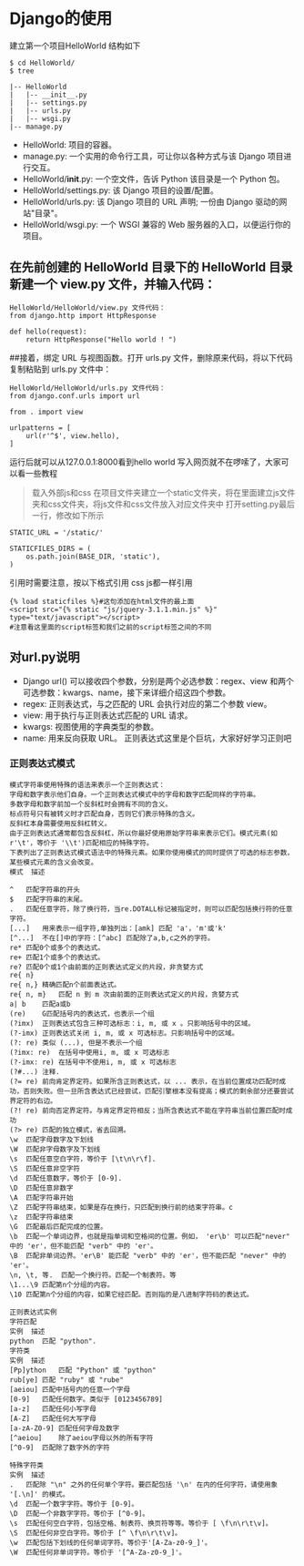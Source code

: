 # Django的使用


建立第一个项目HelloWorld
结构如下
```
$ cd HelloWorld/
$ tree

|-- HelloWorld
|   |-- __init__.py
|   |-- settings.py
|   |-- urls.py
|   |-- wsgi.py
|-- manage.py
```

* HelloWorld: 项目的容器。
* manage.py: 一个实用的命令行工具，可让你以各种方式与该 Django 项目进行交互。
* HelloWorld/__init__.py: 一个空文件，告诉 Python 该目录是一个 Python 包。
* HelloWorld/settings.py: 该 Django 项目的设置/配置。
* HelloWorld/urls.py: 该 Django 项目的 URL 声明; 一份由 Django 驱动的网站"目录"。
* HelloWorld/wsgi.py: 一个 WSGI 兼容的 Web 服务器的入口，以便运行你的项目。

## 在先前创建的 HelloWorld 目录下的 HelloWorld 目录新建一个 view.py 文件，并输入代码：
```
HelloWorld/HelloWorld/view.py 文件代码：
from django.http import HttpResponse
 
def hello(request):
    return HttpResponse("Hello world ! ")
```

##接着，绑定 URL 与视图函数。打开 urls.py 文件，删除原来代码，将以下代码复制粘贴到 urls.py 文件中：
```
HelloWorld/HelloWorld/urls.py 文件代码：
from django.conf.urls import url
 
from . import view
 
urlpatterns = [
    url(r'^$', view.hello),
]
```

运行后就可以从127.0.0.1:8000看到hello world
写入网页就不在啰嗦了，大家可以看一些教程


>载入外部js和css
在项目文件夹建立一个static文件夹，将在里面建立js文件夹和css文件夹，将js文件和css文件放入对应文件夹中
打开setting.py最后一行，修改如下所示
```
STATIC_URL = '/static/'

STATICFILES_DIRS = (
    os.path.join(BASE_DIR, 'static'),
)
```
引用时需要注意，按以下格式引用 css js都一样引用
```
{% load staticfiles %}#这句添加在html文件的最上面
<script src="{% static "js/jquery-3.1.1.min.js" %}" type="text/javascript"></script>
#注意看这里面的script标签和我们之前的script标签之间的不同
```

## 对url.py说明
* Django url() 可以接收四个参数，分别是两个必选参数：regex、view 和两个可选参数：kwargs、name，接下来详细介绍这四个参数。
* regex: 正则表达式，与之匹配的 URL 会执行对应的第二个参数 view。
* view: 用于执行与正则表达式匹配的 URL 请求。
* kwargs: 视图使用的字典类型的参数。
* name: 用来反向获取 URL。
正则表达式这里是个巨坑，大家好好学习正则吧



### 正则表达式模式
```
模式字符串使用特殊的语法来表示一个正则表达式：
字母和数字表示他们自身。一个正则表达式模式中的字母和数字匹配同样的字符串。
多数字母和数字前加一个反斜杠时会拥有不同的含义。
标点符号只有被转义时才匹配自身，否则它们表示特殊的含义。
反斜杠本身需要使用反斜杠转义。
由于正则表达式通常都包含反斜杠，所以你最好使用原始字符串来表示它们。模式元素(如 r'\t'，等价于 '\\t')匹配相应的特殊字符。
下表列出了正则表达式模式语法中的特殊元素。如果你使用模式的同时提供了可选的标志参数，某些模式元素的含义会改变。
模式	描述

^	匹配字符串的开头
$	匹配字符串的末尾。
.	匹配任意字符，除了换行符，当re.DOTALL标记被指定时，则可以匹配包括换行符的任意字符。
[...]	用来表示一组字符,单独列出：[amk] 匹配 'a'，'m'或'k'
[^...]	不在[]中的字符：[^abc] 匹配除了a,b,c之外的字符。
re*	匹配0个或多个的表达式。
re+	匹配1个或多个的表达式。
re?	匹配0个或1个由前面的正则表达式定义的片段，非贪婪方式
re{ n}	
re{ n,}	精确匹配n个前面表达式。
re{ n, m}	匹配 n 到 m 次由前面的正则表达式定义的片段，贪婪方式
a| b	匹配a或b
(re)	G匹配括号内的表达式，也表示一个组
(?imx)	正则表达式包含三种可选标志：i, m, 或 x 。只影响括号中的区域。
(?-imx)	正则表达式关闭 i, m, 或 x 可选标志。只影响括号中的区域。
(?: re)	类似 (...), 但是不表示一个组
(?imx: re)	在括号中使用i, m, 或 x 可选标志
(?-imx: re)	在括号中不使用i, m, 或 x 可选标志
(?#...)	注释.
(?= re)	前向肯定界定符。如果所含正则表达式，以 ... 表示，在当前位置成功匹配时成功，否则失败。但一旦所含表达式已经尝试，匹配引擎根本没有提高；模式的剩余部分还要尝试界定符的右边。
(?! re)	前向否定界定符。与肯定界定符相反；当所含表达式不能在字符串当前位置匹配时成功
(?> re)	匹配的独立模式，省去回溯。
\w	匹配字母数字及下划线
\W	匹配非字母数字及下划线
\s	匹配任意空白字符，等价于 [\t\n\r\f].
\S	匹配任意非空字符
\d	匹配任意数字，等价于 [0-9].
\D	匹配任意非数字
\A	匹配字符串开始
\Z	匹配字符串结束，如果是存在换行，只匹配到换行前的结束字符串。c
\z	匹配字符串结束
\G	匹配最后匹配完成的位置。
\b	匹配一个单词边界，也就是指单词和空格间的位置。例如， 'er\b' 可以匹配"never" 中的 'er'，但不能匹配 "verb" 中的 'er'。
\B	匹配非单词边界。'er\B' 能匹配 "verb" 中的 'er'，但不能匹配 "never" 中的 'er'。
\n, \t, 等.	匹配一个换行符。匹配一个制表符。等
\1...\9	匹配第n个分组的内容。
\10	匹配第n个分组的内容，如果它经匹配。否则指的是八进制字符码的表达式。

正则表达式实例
字符匹配
实例	描述
python	匹配 "python".
字符类
实例	描述
[Pp]ython	匹配 "Python" 或 "python"
rub[ye]	匹配 "ruby" 或 "rube"
[aeiou]	匹配中括号内的任意一个字母
[0-9]	匹配任何数字。类似于 [0123456789]
[a-z]	匹配任何小写字母
[A-Z]	匹配任何大写字母
[a-zA-Z0-9]	匹配任何字母及数字
[^aeiou]	除了aeiou字母以外的所有字符
[^0-9]	匹配除了数字外的字符

特殊字符类
实例	描述
.	匹配除 "\n" 之外的任何单个字符。要匹配包括 '\n' 在内的任何字符，请使用象 '[.\n]' 的模式。
\d	匹配一个数字字符。等价于 [0-9]。
\D	匹配一个非数字字符。等价于 [^0-9]。
\s	匹配任何空白字符，包括空格、制表符、换页符等等。等价于 [ \f\n\r\t\v]。
\S	匹配任何非空白字符。等价于 [^ \f\n\r\t\v]。
\w	匹配包括下划线的任何单词字符。等价于'[A-Za-z0-9_]'。
\W	匹配任何非单词字符。等价于 '[^A-Za-z0-9_]'。
```
